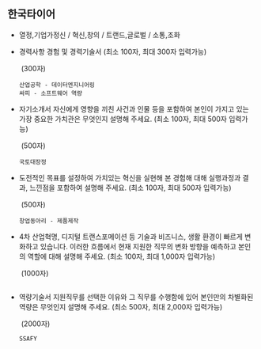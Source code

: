## 한국타이어

- 열정,기업가정신 / 혁신,창의 / 트랜드,글로벌 / 소통,조화

- 경력사항 경험 및 경력기술서 (최소 100자, 최대 300자 입력가능)

  ​      (300자)     

  ```
  산업공학 - 데이터엔지니어링
  싸피 - 소프트웨어 역량
  ```

  



- 자기소개서 자신에게 영향을 끼친 사건과 인물 등을 포함하여 본인이 가지고 있는 가장 중요한 가치관은 무엇인지 설명해 주세요. (최소 100자, 최대 500자 입력가능)

  ​      (500자)     

  ```
  국토대장정
  ```

  



- 도전적인 목표를 설정하여 가치있는 혁신을 실현해 본 경험해 대해 실행과정과 결과, 느낀점을 포함하여 설명해 주세요. (최소 100자, 최대 500자 입력가능)

  ​      (500자)     

  ```
  창업동아리 - 제품제작
  ```

  



- 4차 산업혁명, 디지털 트랜스포메이션 등 기술과 비즈니스, 생활 환경이 빠르게 변화하고 있습니다. 이러한 흐름에서 현재 지원한 직무의 변화 방향을 예측하고 본인의 역할에 대해 설명해 주세요. (최소 100자, 최대 1,000자 입력가능)

  ​      (1000자) 

  ```
  
  ```

  

   

- 역량기술서 지원직무를 선택한 이유와 그 직무를 수행함에 있어 본인만의 차별화된 역량은 무엇인지 설명해 주세요. (최소 500자, 최대 2,000자 입력가능)

  ​      (2000자) 

  ```
  SSAFY
  ```

  

